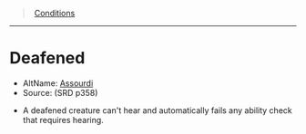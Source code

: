 ﻿---
!GenericItem
Name: Deafened
AltName: '[Assourdi](hd_conditions_assourdi.md)'
Source: (SRD p358)
Id: conditions_vo.md#deafened
ParentLink: conditions_vo.md#conditions
ParentName: Conditions
NameLevel: 1
Attributes: {}
---
> [Conditions](srd_conditions.md)

---

# Deafened

- AltName: [Assourdi](hd_conditions_assourdi.md)
- Source: (SRD p358)

* A deafened creature can't hear and automatically fails any ability check that requires hearing.

